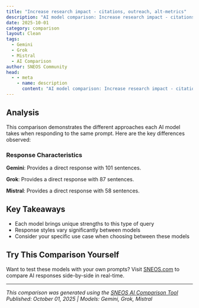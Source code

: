 ```yaml
---
title: "Increase research impact - citations, outreach, alt-metrics"
description: "AI model comparison: Increase research impact - citations, outreach, alt-metrics..."
date: 2025-10-01
category: comparison
layout: Clean
tags:
  - Gemini
  - Grok
  - Mistral
  - AI Comparison
author: SNEOS Community
head:
  - - meta
    - name: description
      content: "AI model comparison: Increase research impact - citations, outreach, alt-metrics..."
---
```


<ChatComparison
  title="Increase research impact - citations, outreach, alt-metrics"
  prompt="Increase research impact - citations, outreach, alt-metrics"
  :responses='{"Gemini": "Okay, let\u0027s break down how to increase research impact across various metrics: citations, outreach, and altmetrics. We\u0027ll focus on actionable strategies and best practices.\n\n**I. Increasing Citations (The Foundation of Impact)**\n\n* **A. Quality Research is Paramount:**\n\n * **Novelty and Significance:** Is your research answering an important question, filling a gap in the literature, or offering a new perspective? Impact starts with solid, original work.\n * **Rigorous Methodology:** Ensure your methods are sound, reproducible, and well-documented. Transparency builds trust.\n * **Clear and Concise Writing:** Make your research accessible. Avoid jargon when possible, and use clear, logical organization.\n\n* **B. Strategic Publication Choices:**\n\n * **Target High-Impact Journals:** Research journals with a strong reputation and a wide readership in your field. Use journal citation reports to find these journals.\n * **Open Access (OA) Publication:** OA articles are generally cited more often. Consider publishing in open access journals or making your accepted manuscript available in a repository (check copyright policies). Hybrid OA can also be a good strategy.\n * **Timeliness:** Publish your findings promptly to stay ahead of the curve and contribute to the current discussions.\n\n* **C. Post-Publication Promotion and Networking:**\n\n * **Self-Citation (Judiciously):** If your current research builds upon previous work, cite your relevant publications. Do this ethically and sparingly. The primary focus should always be on citing the most relevant work, regardless of authorship.\n * **Promote Your Work:**\n * **Institutional Repository:** Upload your paper. Most universities have these.\n * **ResearchGate, Academia.edu:** Create profiles and share your publications.\n * **Social Media:** Share your research on platforms like Twitter, LinkedIn, and Facebook. Use relevant hashtags. Engage in discussions.\n * **Personal Website/Blog:** Create a website or blog to showcase your research.\n * **Email your network:** If you have a mailing list of contacts, alert them to your paper\u0027s publication.\n * **Conference Presentations:** Present your work at relevant conferences. This is a great way to get feedback and network with other researchers.\n * **Networking and Collaboration:**\n * **Attend Conferences and Workshops:** Engage with researchers in your field.\n * **Collaborate with Other Researchers:** Co-authored papers often receive more citations.\n * **Join Relevant Associations:** Participate in the activities of professional associations.\n * **Make your data and code publicly available (if appropriate).** This enhances reproducibility and can lead to others using your work.\n\n* **D. Search Engine Optimization (SEO) for Research:**\n\n * **Keywords:** Use relevant keywords throughout your paper, especially in the title, abstract, and keywords section. Consider what terms researchers would use to search for your work.\n * **Abstract Quality:** Write a clear, concise, and informative abstract. This is often the first thing researchers will read.\n * **Persistent Identifiers (PIDs):** Ensure your publications have DOIs (Digital Object Identifiers). Use ORCID to connect your publications to your researcher profile.\n * **Alt text for images:** Make sure to add alt text to all images, charts and graphs.\n\n**II. Increasing Outreach (Extending Beyond Academia)**\n\n* **A. Identify Your Target Audience(s):**\n\n * Who would benefit from your research beyond academics? Policymakers? Industry professionals? The general public? Knowing your audience shapes your outreach strategy.\n\n* **B. Translate Your Research:**\n\n * **Plain Language Summaries:** Create summaries of your research in non-technical language.\n * **Infographics:** Use visuals to communicate complex information.\n * **Videos:** Create short videos explaining your research.\n * **Blog Posts:** Write blog posts about your research for a wider audience.\n\n* **C. Outreach Channels:**\n\n * **Press Releases:** Work with your university\u0027s media relations office to issue press releases about significant findings.\n * **Media Interviews:** Be willing to be interviewed by journalists and other media outlets.\n * **Policy Briefs:** Summarize your research for policymakers.\n * **Public Lectures and Workshops:** Share your research with the public.\n * **Citizen Science Projects:** Involve the public in your research.\n * **Engagement with Industry:** Present your work at industry conferences or directly to relevant companies.\n * **Social Media (Targeted):** Use social media to reach specific audiences (e.g., LinkedIn for industry professionals, Twitter for academics and policymakers).\n * **Engage with community groups:** Find local community groups that would find your research helpful, and reach out.\n\n* **D. Building Relationships:**\n\n * **Engage with stakeholders:** Regularly communicate and get feedback from individuals who would be affected by your research.\n * **Attend relevant meetings:** Go to meetings and forums to share your work with a broader audience.\n * **Follow and engage with relevant thought leaders on social media.**\n\n**III. Increasing Altmetrics (Measuring Broader Impact)**\n\n* **A. Understand Altmetrics:**\n\n * Altmetrics are alternative metrics that measure the impact of research based on online activity, such as mentions in news articles, blog posts, social media shares, policy documents, and Wikipedia articles. They offer a broader and more immediate view of impact than traditional citation counts.\n\n* **B. Strategies to Boost Altmetrics:**\n\n * **Promote Your Work on Social Media:** Share your publications on Twitter, Facebook, LinkedIn, etc. Use relevant hashtags to increase visibility.\n * **Encourage Discussion:** Ask questions and invite feedback on your research on social media.\n * **Engage with News Media:** Work with your university\u0027s media relations office to get your research covered in the news.\n * **Blog About Your Research:** Write blog posts about your research for a wider audience.\n * **Contribute to Wikipedia:** If appropriate, cite your research in Wikipedia articles.\n * **Share Your Data and Code:** Make your data and code publicly available.\n * **Monitor Altmetrics:** Use tools like Altmetric.com or Plum Analytics to track the altmetrics for your publications.\n * **Cite preprints:** If your field uses preprints, cite them in your work. This shows that you\u0027re up to date with research.\n * **Policy mentions:** Encourage policy makers and thought leaders to cite your work.\n\n**IV. General Tips and Best Practices**\n\n* **Consistency:** Impact building is an ongoing process. Be consistent with your promotional activities and networking efforts.\n* **Persistence:** Don\u0027t get discouraged if you don\u0027t see results immediately. It takes time to build impact.\n* **Ethical Practices:** Always promote your research ethically and avoid spamming or gaming the system.\n* **Track Your Progress:** Monitor your citation counts, altmetrics, and outreach activities to see what\u0027s working and what\u0027s not.\n* **Be Open to Feedback:** Listen to feedback from other researchers, policymakers, and the public. Use this feedback to improve your research and outreach efforts.\n* **Collaboration:** Work together with other researchers and experts in order to develop more innovative approaches.\n\nBy implementing these strategies, you can significantly increase the impact of your research and reach a wider audience. Good luck!\n", "Grok": "Increasing research impact is a multifaceted endeavor that involves enhancing the visibility, accessibility, and relevance of your work to both academic and non-academic audiences. Research impact is often measured through citations, outreach efforts, and alternative metrics (alt-metrics) that capture broader engagement. Below are actionable strategies to boost your research impact across these areas:\n\n---\n\n### 1. Maximize Citations\nCitations are a traditional measure of academic impact. To increase the likelihood of your research being cited, focus on the following:\n\n#### a. Publish in High-Impact Journals or Repositories\n- Target reputable, high-impact journals in your field that align with your research topic. Use tools like **Journal Citation Reports (JCR)** or **Scopus** to identify well-cited journals.\n- Consider open-access journals or repositories (e.g., arXiv, PubMed Central, or institutional repositories) to increase accessibility, as open-access articles are often cited more frequently due to wider availability.\n- If your field allows, publish preprints to get early visibility and feedback.\n\n#### b. Write Clear, Accessible, and Impactful Papers\n- Craft clear and concise titles, abstracts, and keywords to improve discoverability in search engines and databases like Google Scholar, PubMed, or Web of Science.\n- Highlight the novelty and significance of your work in the introduction and discussion sections to attract interest from other researchers.\n- Use structured formats (e.g., IMRAD: Introduction, Methods, Results, and Discussion) to make your paper reader-friendly.\n\n#### c. Collaborate and Network\n- Co-author papers with researchers who are well-cited or from diverse institutions to expand the reach of your work.\n- Present your research at conferences, workshops, and seminars to network with peers who may cite your work.\n- Engage in interdisciplinary collaborations to appeal to a broader audience across fields.\n\n#### d. Self-Promote Ethically\n- Share your publications on academic platforms like **ResearchGate**, **Academia.edu**, or **Google Scholar** profiles.\n- Cite your own relevant previous work (self-citation) where appropriate to guide readers to related research.\n\n#### e. Optimize for Searchability\n- Use consistent author names (e.g., register for an **ORCID ID**) to ensure all your work is attributed to you.\n- Include relevant and specific keywords to improve discoverability in academic search engines.\n\n---\n\n### 2. Enhance Outreach\nOutreach involves disseminating your research beyond academia to policymakers, industry, practitioners, and the public. This can indirectly boost citations and alt-metrics by increasing awareness.\n\n#### a. Communicate with Non-Academic Audiences\n- Write **plain-language summaries** or blogs about your research for general audiences on platforms like Medium, The Conversation, or your institutional website.\n- Create infographics, videos, or podcasts summarizing key findings (tools like Canva or Audacity can help).\n- Engage with journalists or media outlets to feature your research in news articles or interviews.\n\n#### b. Leverage Social Media\n- Share your research on platforms like **Twitter (X)** (using relevant hashtags), **LinkedIn**, or field-specific forums.\n- Join or create online communities related to your research area to discuss and share your findings.\n- Tag co-authors, institutions, or funding agencies when sharing to amplify reach.\n\n#### c. Engage with Stakeholders\n- Present your findings to policymakers, industry professionals, or community groups through workshops, webinars, or public talks.\n- Tailor your communication to address real-world problems or applications of your research.\n\n#### d. Develop Public Engagement Activities\n- Organize or participate in public lectures, science festivals, or citizen science projects to raise awareness of your work.\n- Collaborate with schools, museums, or NGOs to create educational content based on your research.\n\n---\n\n### 3. Boost Alt-Metrics\nAlt-metrics (alternative metrics) capture the broader impact of your research through online engagement, such as downloads, social media mentions, policy citations, and media coverage. Tools like **Altmetric.com** or **PlumX Metrics** can help you track these.\n\n#### a. Share Your Work on Multiple Platforms\n- Upload your research to repositories like **Zenodo**, **Figshare**, or **Mendeley Data** to track downloads and views.\n- Share datasets, code, or supplementary materials to encourage reuse and engagement (use platforms like GitHub for code).\n- Post about your research on social media and academic networking sites to generate buzz and track mentions.\n\n#### b. Engage with Online Communities\n- Actively participate in discussions on platforms like **Reddit** (e.g., in subreddits like r/science) or **Stack Exchange** to share your expertise and link to your work.\n- Respond to comments or questions about your research online to build a community around your findings.\n\n#### c. Monitor and Promote Media Coverage\n- Use tools like **Google Alerts** to track mentions of your research in the news or blogs.\n- If your work is covered by the media, share these articles on your social media or personal website to increase visibility.\n\n#### d. Contribute to Policy and Practice\n- Write policy briefs or white papers based on your research and share them with relevant organizations or government bodies.\n- Track citations in policy documents using tools like Altmetric or Overton.io to measure societal impact.\n\n---\n\n### 4. Build a Strong Online Presence\nA robust online presence helps amplify all aspects of research impact (citations, outreach, and alt-metrics).\n\n#### a. Create a Personal or Lab Website\n- Build a simple website using platforms like WordPress, Wix, or Google Sites to showcase your publications, projects, and achievements.\n- Include links to your publications, preprints, datasets, and media coverage.\n\n#### b. Maintain Active Profiles on Academic Platforms\n- Regularly update profiles on **Google Scholar**, **ResearchGate**, **ORCID**, and **Publons** to display your latest work and track metrics.\n- Engage with others by commenting on or endorsing their work to build connections.\n\n#### c. Use Analytics to Refine Strategies\n- Track the performance of your shared content using tools like Altmetric, Google Analytics (for websites), or social media insights.\n- Focus on platforms or strategies that yield the most engagement and adjust accordingly.\n\n---\n\n### 5. Foster Long-Term Impact\n- **Mentor Students and Early-Career Researchers**: Encourage them to cite and build upon your work.\n- **Apply for Awards or Recognition**: Winning awards or being featured in prominent lists increases visibility.\n- **Secure Funding for Impactful Projects**: Funding agencies often value impact; use grants to expand the reach of your research.\n\n---\n\nBy combining these strategies, you can systematically increase the visibility and impact of your research. Focus on a few areas initially (e.g., optimizing publications for citations and building an online presence), then expand to broader outreach and alt-metrics as your network grows. Which area would you like to dive deeper into?", "Mistral": "Increasing the impact of your research involves a multi-faceted approach that includes enhancing citations, effective outreach, and leveraging alt-metrics. Here are some strategies to help you achieve these goals:\n\n### Increasing Citations\n\n1. **High-Quality Publications**:\n - Publish in reputable, high-impact journals.\n - Ensure your research is rigorous, novel, and addresses significant questions in your field.\n\n2. **Open Access**:\n - Make your research openly accessible. This can be done through open access journals, preprint servers, or institutional repositories.\n\n3. **Clear and Concise Writing**:\n - Write clearly and concisely to make your research accessible to a broader audience.\n - Use plain language summaries and abstracts to attract readers.\n\n4. **Networking and Collaboration**:\n - Collaborate with other researchers, especially those who are well-cited in your field.\n - Present your work at conferences and workshops to gain visibility.\n\n5. **Self-Citation**:\n - Cite your previous work where relevant, but avoid excessive self-citation.\n\n6. **Promote Your Work**:\n - Share your publications on academic social networks like ResearchGate, Academia.edu, and Mendeley.\n - Use social media platforms like Twitter, LinkedIn, and Facebook to promote your research.\n\n### Effective Outreach\n\n1. **Social Media**:\n - Use platforms like Twitter, LinkedIn, and Facebook to share updates, findings, and links to your publications.\n - Engage with your audience by responding to comments and questions.\n\n2. **Blogging and Websites**:\n - Start a blog or create a personal website to share your research, insights, and updates.\n - Write guest posts for popular blogs in your field.\n\n3. **Press Releases and Media Coverage**:\n - Work with your institution\u0027s press office to issue press releases.\n - Reach out to journalists and media outlets to cover your research.\n\n4. **Public Engagement**:\n - Participate in public lectures, science cafes, and community events.\n - Engage with the public through science communication platforms like The Conversation.\n\n5. **Email Newsletters**:\n - Create an email newsletter to keep your audience updated on your latest research and publications.\n\n### Leveraging Alt-Metrics\n\n1. **Track Alt-Metrics**:\n - Use tools like Altmetric, PlumX, and Impactstory to track the online impact of your research.\n - Monitor mentions, shares, and downloads of your work.\n\n2. **Engage with Online Communities**:\n - Participate in online forums, discussion groups, and social media communities related to your field.\n - Share your research and engage in discussions to increase visibility.\n\n3. **Create Multimedia Content**:\n - Develop videos, infographics, and podcasts to explain your research in an engaging way.\n - Share these multimedia resources on platforms like YouTube, Vimeo, and SoundCloud.\n\n4. **Use ResearchGate and Academia.edu**:\n - Share your publications and engage with other researchers on these platforms.\n - Monitor the number of reads, downloads, and citations.\n\n5. **Collaborate with Influencers**:\n - Collaborate with influential researchers, bloggers, and social media personalities in your field to amplify your reach.\n\n### Additional Tips\n\n1. **SEO Optimization**:\n - Optimize your research articles and blog posts for search engines to increase visibility.\n - Use relevant keywords and meta descriptions.\n\n2. **Consistent Branding**:\n - Maintain a consistent online presence with a professional profile picture, bio, and links to your work.\n - Use the same handle or username across different platforms.\n\n3. **Feedback and Improvement**:\n - Seek feedback from peers and the public to improve your research and communication strategies.\n - Continuously refine your approach based on the feedback and metrics you gather.\n\nBy implementing these strategies, you can significantly enhance the impact of your research, increase citations, and effectively engage with a broader audience."}' 
  published-date="12:23"
/>

## Analysis

This comparison demonstrates the different approaches each AI model takes when responding to the same prompt. Here are the key differences observed:

### Response Characteristics

**Gemini**: Provides a direct response with 101 sentences. 

**Grok**: Provides a direct response with 87 sentences. 

**Mistral**: Provides a direct response with 58 sentences. 

## Key Takeaways

- Each model brings unique strengths to this type of query
- Response styles vary significantly between models
- Consider your specific use case when choosing between these models

## Try This Comparison Yourself

Want to test these models with your own prompts? Visit [SNEOS.com](https://sneos.com) to compare AI responses side-by-side in real-time.

---

*This comparison was generated using the [SNEOS AI Comparison Tool](https://sneos.com)*
*Published: October 01, 2025 | Models: Gemini, Grok, Mistral*
